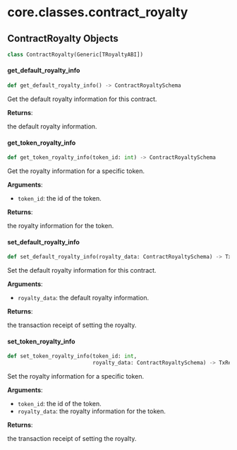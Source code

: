 <a id="core.classes.contract_royalty"></a>

# core.classes.contract\_royalty

<a id="core.classes.contract_royalty.ContractRoyalty"></a>

## ContractRoyalty Objects

```python
class ContractRoyalty(Generic[TRoyaltyABI])
```

<a id="core.classes.contract_royalty.ContractRoyalty.get_default_royalty_info"></a>

#### get\_default\_royalty\_info

```python
def get_default_royalty_info() -> ContractRoyaltySchema
```

Get the default royalty information for this contract.

**Returns**:

the default royalty information.

<a id="core.classes.contract_royalty.ContractRoyalty.get_token_royalty_info"></a>

#### get\_token\_royalty\_info

```python
def get_token_royalty_info(token_id: int) -> ContractRoyaltySchema
```

Get the royalty information for a specific token.

**Arguments**:

- `token_id`: the id of the token.

**Returns**:

the royalty information for the token.

<a id="core.classes.contract_royalty.ContractRoyalty.set_default_royalty_info"></a>

#### set\_default\_royalty\_info

```python
def set_default_royalty_info(royalty_data: ContractRoyaltySchema) -> TxReceipt
```

Set the default royalty information for this contract.

**Arguments**:

- `royalty_data`: the default royalty information.

**Returns**:

the transaction receipt of setting the royalty.

<a id="core.classes.contract_royalty.ContractRoyalty.set_token_royalty_info"></a>

#### set\_token\_royalty\_info

```python
def set_token_royalty_info(token_id: int,
                           royalty_data: ContractRoyaltySchema) -> TxReceipt
```

Set the royalty information for a specific token.

**Arguments**:

- `token_id`: the id of the token.
- `royalty_data`: the royalty information for the token.

**Returns**:

the transaction receipt of setting the royalty.

